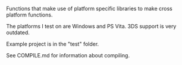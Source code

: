 Functions that make use of platform specific libraries to make cross platform functions.

The platforms I test on are Windows and PS Vita. 3DS support is very outdated.

Example project is in the "test" folder.

See COMPILE.md for information about compiling.